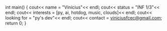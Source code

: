 int main() {
 cout<< name = "Vinícius"<< endl;
 cout<< status = "INF 1/3"<< endl;
 cout<< interests = [py, ai, hotdog, music, clouds]<< endl;
 cout<< looking for = "py's dev"<< endl;
 cout<< contact = viniciusfcec@gmail.com;
  return 0;
}
